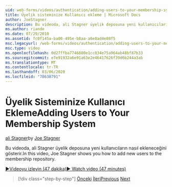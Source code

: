 ```yaml
---
uid: web-forms/videos/authentication/adding-users-to-your-membership-system
title: Üyelik sisteminize Kullanıcı ekleme | Microsoft Docs
author: JoeStagner
description: Bu videoda, ali Stagner üyelik deposuna yeni kullanıcıların nasıl ekleneceğini gösterir.
ms.author: riande
ms.date: 07/29/2010
ms.assetid: fc0f145a-ba00-495e-b8aa-a6e8ad4e80f5
msc.legacyurl: /web-forms/videos/authentication/adding-users-to-your-membership-system
msc.type: video
ms.openlocfilehash: 0d27ffba7746800e1cc034e75a964ab48bf87b33
ms.sourcegitcommit: e7e91932a6e91a63e2e46417626f39d6b244a3ab
ms.translationtype: MT
ms.contentlocale: tr-TR
ms.lasthandoff: 03/06/2020
ms.locfileid: "78638791"
---
```

# <a name="adding-users-to-your-membership-system"></a><span data-ttu-id="2d387-103">Üyelik Sisteminize Kullanıcı Ekleme</span><span class="sxs-lookup"><span data-stu-id="2d387-103">Adding Users to Your Membership System</span></span>

<span data-ttu-id="2d387-104">[ali Stagner](https://github.com/JoeStagner)</span><span class="sxs-lookup"><span data-stu-id="2d387-104">by [Joe Stagner](https://github.com/JoeStagner)</span></span>

<span data-ttu-id="2d387-105">Bu videoda, ali Stagner üyelik deposuna yeni kullanıcıların nasıl ekleneceğini gösterir.</span><span class="sxs-lookup"><span data-stu-id="2d387-105">In this video, Joe Stagner shows you how to add new users to the membership repository.</span></span>

[<span data-ttu-id="2d387-106">&#9654;Videoyu izleyin (47 dakika)</span><span class="sxs-lookup"><span data-stu-id="2d387-106">&#9654; Watch video (47 minutes)</span></span>](https://channel9.msdn.com/Blogs/ASP-NET-Site-Videos/adding-users-to-your-membership-system)

> [!div class="step-by-step"]
> <span data-ttu-id="2d387-107">[Önceki](validating-users-with-the-login-control.md)
> [İleri](logging-users-into-your-membership-system.md)</span><span class="sxs-lookup"><span data-stu-id="2d387-107">[Previous](validating-users-with-the-login-control.md)
[Next](logging-users-into-your-membership-system.md)</span></span>

